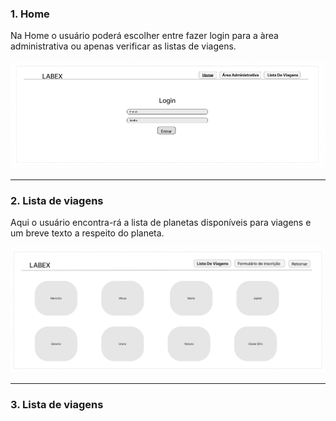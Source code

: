 
### **1. Home**

Na Home o usuário poderá escolher entre fazer login para a àrea administrativa ou apenas verificar as listas de viagens.

![](2022-08-09-18-38-38.png)<hr>

### **2. Lista de viagens**
Aqui o usuário encontra-rá a lista de planetas disponíveis para viagens e um breve texto a respeito do planeta.

![](2022-08-09-19-35-58.png)<hr>

### **3. Lista de viagens**
